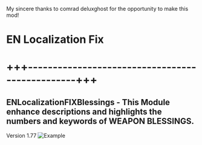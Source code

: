 My sincere thanks to comrad deluxghost for the opportunity to make this mod!

# EN Localization Fix
# +++------------------------------------------------+++

## ENLocalizationFIXBlessings - This Module enhance descriptions and highlights the numbers and keywords of WEAPON BLESSINGS.
Version 1.77
![Example](https://staticdelivery.nexusmods.com/mods/4943/images/210/210-1703188791-506633930.jpeg)